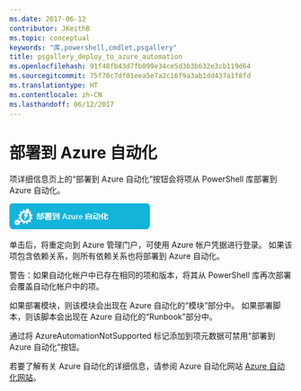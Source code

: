 ```yaml
---
ms.date: 2017-06-12
contributor: JKeithB
ms.topic: conceptual
keywords: "库,powershell,cmdlet,psgallery"
title: psgallery_deploy_to_azure_automation
ms.openlocfilehash: 91f48fb43d7fb099e34ce5d3b3b632e3cb119d64
ms.sourcegitcommit: 75f70c7df01eea5e7a2c16f9a3ab1dd437a1f8fd
ms.translationtype: HT
ms.contentlocale: zh-CN
ms.lasthandoff: 06/12/2017
---
```

<a id="deploy-to-azure-automation" class="xliff"></a>
部署到 Azure 自动化
===========================

项详细信息页上的“部署到 Azure 自动化”按钮会将项从 PowerShell 库部署到 Azure 自动化。

![“部署到 Azure 自动化”按钮](Images/DeployToAzureAutomationButton.png)

单击后，将重定向到 Azure 管理门户，可使用 Azure 帐户凭据进行登录。
如果该项包含依赖关系，则所有依赖关系也将部署到 Azure 自动化。

警告：如果自动化帐户中已存在相同的项和版本，将其从 PowerShell 库再次部署会覆盖自动化帐户中的项。

如果部署模块，则该模块会出现在 Azure 自动化的“模块”部分中。  如果部署脚本，则该脚本会出现在 Azure 自动化的“Runbook”部分中。

通过将 AzureAutomationNotSupported 标记添加到项元数据可禁用“部署到 Azure 自动化”按钮。

若要了解有关 Azure 自动化的详细信息，请参阅 Azure 自动化网站 [Azure 自动化网站](http://azure.microsoft.com/en-us/services/automation/)。

